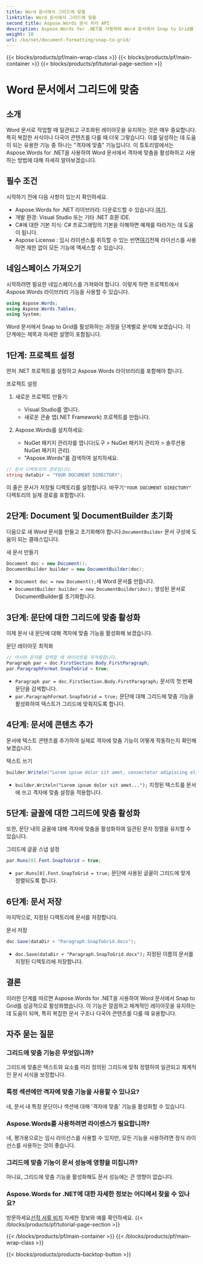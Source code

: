```yaml
---
title: Word 문서에서 그리드에 맞춤
linktitle: Word 문서에서 그리드에 맞춤
second_title: Aspose.Words 문서 처리 API
description: Aspose.Words for .NET을 사용하여 Word 문서에서 Snap to Grid를 활성화하는 방법을 알아보세요. 이 자세한 튜토리얼은 필수 조건, 단계별 가이드 및 FAQ를 다룹니다.
weight: 10
url: /ko/net/document-formatting/snap-to-grid/
---
```


{{< blocks/products/pf/main-wrap-class >}}
{{< blocks/products/pf/main-container >}}
{{< blocks/products/pf/tutorial-page-section >}}

# Word 문서에서 그리드에 맞춤

## 소개

Word 문서로 작업할 때 일관되고 구조화된 레이아웃을 유지하는 것은 매우 중요합니다. 특히 복잡한 서식이나 다국어 콘텐츠를 다룰 때 더욱 그렇습니다. 이를 달성하는 데 도움이 되는 유용한 기능 중 하나는 "격자에 맞춤" 기능입니다. 이 튜토리얼에서는 Aspose.Words for .NET을 사용하여 Word 문서에서 격자에 맞춤을 활성화하고 사용하는 방법에 대해 자세히 알아보겠습니다.

## 필수 조건

시작하기 전에 다음 사항이 있는지 확인하세요.

-  Aspose.Words for .NET 라이브러리: 다운로드할 수 있습니다.[여기](https://releases.aspose.com/words/net/).
- 개발 환경: Visual Studio 또는 기타 .NET 호환 IDE.
- C#에 대한 기본 지식: C# 프로그래밍의 기본을 이해하면 예제를 따라가는 데 도움이 됩니다.
-  Aspose License : 임시 라이센스를 취득할 수 있는 반면[여기](https://purchase.aspose.com/temporary-license/)전체 라이선스를 사용하면 제한 없이 모든 기능에 액세스할 수 있습니다.

## 네임스페이스 가져오기

시작하려면 필요한 네임스페이스를 가져와야 합니다. 이렇게 하면 프로젝트에서 Aspose.Words 라이브러리 기능을 사용할 수 있습니다.

```csharp
using Aspose.Words;
using Aspose.Words.Tables;
using System;
```

Word 문서에서 Snap to Grid를 활성화하는 과정을 단계별로 분석해 보겠습니다. 각 단계에는 제목과 자세한 설명이 포함됩니다.

## 1단계: 프로젝트 설정

먼저 .NET 프로젝트를 설정하고 Aspose.Words 라이브러리를 포함해야 합니다.

프로젝트 설정

1. 새로운 프로젝트 만들기:
   - Visual Studio를 엽니다.
   - 새로운 콘솔 앱(.NET Framework) 프로젝트를 만듭니다.

2. Aspose.Words를 설치하세요:
   - NuGet 패키지 관리자를 엽니다(도구 > NuGet 패키지 관리자 > 솔루션용 NuGet 패키지 관리).
   - "Aspose.Words"를 검색하여 설치하세요.

```csharp
// 문서 디렉토리의 경로입니다.
string dataDir = "YOUR DOCUMENT DIRECTORY";
```

 이 줄은 문서가 저장될 디렉토리를 설정합니다. 바꾸기`"YOUR DOCUMENT DIRECTORY"` 디렉토리의 실제 경로를 포함합니다.

## 2단계: Document 및 DocumentBuilder 초기화

 다음으로 새 Word 문서를 만들고 초기화해야 합니다.`DocumentBuilder` 문서 구성에 도움이 되는 클래스입니다.

새 문서 만들기

```csharp
Document doc = new Document();
DocumentBuilder builder = new DocumentBuilder(doc);
```

- `Document doc = new Document();`새 Word 문서를 만듭니다.
- `DocumentBuilder builder = new DocumentBuilder(doc);` 생성된 문서로 DocumentBuilder를 초기화합니다.

## 3단계: 문단에 대한 그리드에 맞춤 활성화

이제 문서 내 문단에 대해 격자에 맞춤 기능을 활성화해 보겠습니다.

문단 레이아웃 최적화

```csharp
// 아시아 문자를 입력할 때 레이아웃을 최적화합니다.
Paragraph par = doc.FirstSection.Body.FirstParagraph;
par.ParagraphFormat.SnapToGrid = true;
```

- `Paragraph par = doc.FirstSection.Body.FirstParagraph;` 문서의 첫 번째 문단을 검색합니다.
- `par.ParagraphFormat.SnapToGrid = true;` 문단에 대해 그리드에 맞춤 기능을 활성화하여 텍스트가 그리드에 맞춰지도록 합니다.

## 4단계: 문서에 콘텐츠 추가

문서에 텍스트 콘텐츠를 추가하여 실제로 격자에 맞춤 기능이 어떻게 작동하는지 확인해 보겠습니다.

텍스트 쓰기

```csharp
builder.Writeln("Lorem ipsum dolor sit amet, consectetur adipiscing elit, sed do eiusmod tempor incididunt ut labore et dolore magna aliqua.");
```

- `builder.Writeln("Lorem ipsum dolor sit amet...");` 지정된 텍스트를 문서에 쓰고 격자에 맞춤 설정을 적용합니다.

## 5단계: 글꼴에 대한 그리드에 맞춤 활성화

또한, 문단 내의 글꼴에 대해 격자에 맞춤을 활성화하여 일관된 문자 정렬을 유지할 수 있습니다.

그리드에 글꼴 스냅 설정

```csharp
par.Runs[0].Font.SnapToGrid = true;
```

- `par.Runs[0].Font.SnapToGrid = true;` 문단에 사용된 글꼴이 그리드에 맞게 정렬되도록 합니다.

## 6단계: 문서 저장

마지막으로, 지정된 디렉토리에 문서를 저장합니다.

문서 저장

```csharp
doc.Save(dataDir + "Paragraph.SnapToGrid.docx");
```

- `doc.Save(dataDir + "Paragraph.SnapToGrid.docx");` 지정된 이름의 문서를 지정된 디렉토리에 저장합니다.

## 결론

이러한 단계를 따르면 Aspose.Words for .NET을 사용하여 Word 문서에서 Snap to Grid를 성공적으로 활성화했습니다. 이 기능은 깔끔하고 체계적인 레이아웃을 유지하는 데 도움이 되며, 특히 복잡한 문서 구조나 다국어 콘텐츠를 다룰 때 유용합니다.

## 자주 묻는 질문

### 그리드에 맞춤 기능은 무엇입니까?
그리드에 맞춤은 텍스트와 요소를 미리 정의된 그리드에 맞춰 정렬하여 일관되고 체계적인 문서 서식을 보장합니다.

### 특정 섹션에만 격자에 맞춤 기능을 사용할 수 있나요?
네, 문서 내 특정 문단이나 섹션에 대해 '격자에 맞춤' 기능을 활성화할 수 있습니다.

### Aspose.Words를 사용하려면 라이센스가 필요합니까?
네, 평가용으로는 임시 라이선스를 사용할 수 있지만, 모든 기능을 사용하려면 정식 라이선스를 사용하는 것이 좋습니다.

### 그리드에 맞춤 기능이 문서 성능에 영향을 미칩니까?
아니요, 그리드에 맞춤 기능을 활성화해도 문서 성능에는 큰 영향이 없습니다.

### Aspose.Words for .NET에 대한 자세한 정보는 어디에서 찾을 수 있나요?
 방문하세요[선적 서류 비치](https://reference.aspose.com/words/net/) 자세한 정보와 예를 확인하세요.
{{< /blocks/products/pf/tutorial-page-section >}}

{{< /blocks/products/pf/main-container >}}
{{< /blocks/products/pf/main-wrap-class >}}

{{< blocks/products/products-backtop-button >}}
